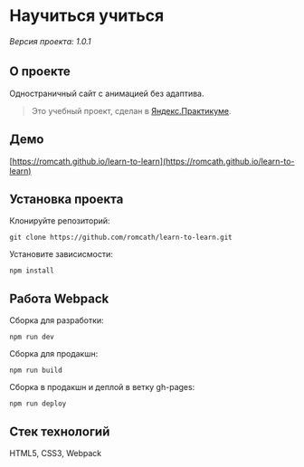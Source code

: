 # Научиться учиться

###### Версия проекта: 1.0.1

## О проекте
Одностраничный сайт с анимацией без адаптива.
> Это учебный проект, сделан в [Яндекс.Практикуме](https://praktikum.yandex.ru).

## Демо
[https://romcath.github.io/learn-to-learn](https://romcath.github.io/learn-to-learn)

## Установка проекта
Клонируйте репозиторий:

```git clone https://github.com/romcath/learn-to-learn.git```


Установите зависисмости:

```npm install```

## Работа Webpack
Сборка для разработки:

```npm run dev```

Сборка для продакшн:

```npm run build```

Сборка в продакшн и деплой в ветку gh-pages:

```npm run deploy```

## Стек технологий
HTML5, CSS3, Webpack
